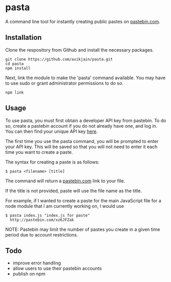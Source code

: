# pasta

A command line tool for instantly creating public pastes on [pastebin.com](http://pastebin.com).

## Installation

Clone the respository from Github and install the necessary packages.

```shell
git clone https://github.com/avikjain/pasta.git
cd pasta
npm install
```
Next, link the module to make the 'pasta' command available. You may have to use sudo or grant administrator permissions to do so.
```shell
npm link
```

## Usage

To use pasta, you must first obtain a developer API key from pastebin. To do so, create a pastebin account if you do not already have one, and log in. You can then find your unique API key [here](http://pastebin.com/api#1). 

The first time you use the pasta command, you will be prompted to enter your API key. This will be saved so that you will not need to enter it each time you want to create a paste.

The syntax for creating a paste is as follows:
```shell
$ pasta <filename> [title]
```
The command will return a [pastebin.com](http://pastebin.com) link to your file.

If the title is not provided, paste will use the file name as the title.

For example, if I wanted to create a paste for the main JavaScript file for a node module that I am currently working on, I would use
```shell
$ pasta index.js "index.js for paste"
  http://pastebin.com/xz6JFZak
```

NOTE: Pastebin may limit the number of pastes you create in a given time period due to account restrictions.

## Todo
 * improve error handling
 * allow users to use their pastebin accounts
 * publish on npm
